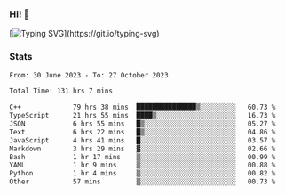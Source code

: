 ### Hi!  👋

[![Typing SVG](https://readme-typing-svg.herokuapp.com?font=Fira+Code&pause=1000&width=435&lines=Hello!+I'm+Texiwustion.)](https://git.io/typing-svg)

### Stats

<!--START_SECTION:waka-->

```txt
From: 30 June 2023 - To: 27 October 2023

Total Time: 131 hrs 7 mins

C++             79 hrs 38 mins  ███████████████▒░░░░░░░░░   60.73 %
TypeScript      21 hrs 55 mins  ████▒░░░░░░░░░░░░░░░░░░░░   16.73 %
JSON            6 hrs 55 mins   █▒░░░░░░░░░░░░░░░░░░░░░░░   05.27 %
Text            6 hrs 22 mins   █▒░░░░░░░░░░░░░░░░░░░░░░░   04.86 %
JavaScript      4 hrs 41 mins   █░░░░░░░░░░░░░░░░░░░░░░░░   03.57 %
Markdown        3 hrs 29 mins   ▓░░░░░░░░░░░░░░░░░░░░░░░░   02.66 %
Bash            1 hr 17 mins    ▒░░░░░░░░░░░░░░░░░░░░░░░░   00.99 %
YAML            1 hr 9 mins     ▒░░░░░░░░░░░░░░░░░░░░░░░░   00.88 %
Python          1 hr 4 mins     ▒░░░░░░░░░░░░░░░░░░░░░░░░   00.82 %
Other           57 mins         ▒░░░░░░░░░░░░░░░░░░░░░░░░   00.73 %
```

<!--END_SECTION:waka-->
